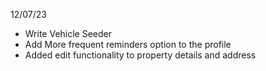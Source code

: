 
12/07/23

- Write Vehicle Seeder
- Add More frequent reminders option to the profile
- Added edit functionality to property details and address
